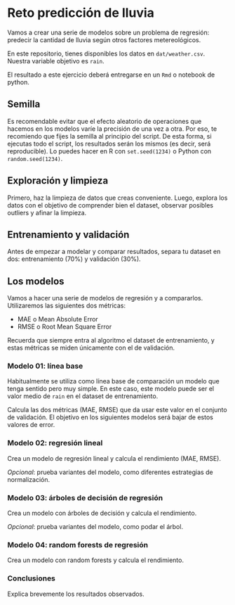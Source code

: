# Reto predicción de lluvia

Vamos a crear una serie de modelos sobre un problema de regresión: predecir la cantidad de lluvia según otros factores metereológicos.

En este repositorio, tienes disponibles los datos en `dat/weather.csv`. Nuestra variable objetivo es `rain`.

El resultado a este ejercicio deberá entregarse en un `Rmd` o notebook de python.

## Semilla

Es recomendable evitar que el efecto aleatorio de operaciones que hacemos en los modelos varíe la precisión de una vez a otra. Por eso, te recomiendo que fijes la semilla al principio del script. De esta forma, si ejecutas todo el script, los resultados serán los mismos (es decir, será reproducible). Lo puedes hacer en R con `set.seed(1234)` o Python con `random.seed(1234)`.

## Exploración y limpieza

Primero, haz la limpieza de datos que creas conveniente. Luego, explora los datos con el objetivo de comprender bien el dataset, observar posibles outliers y afinar la limpieza.

## Entrenamiento y validación

Antes de empezar a modelar y comparar resultados, separa tu dataset en dos: entrenamiento (70%) y validación (30%).

## Los modelos

Vamos a hacer una serie de modelos de regresión y a compararlos. Utilizaremos las siguientes dos métricas:

* MAE o Mean Absolute Error
* RMSE o Root Mean Square Error

Recuerda que siempre entra al algoritmo el dataset de entrenamiento, y estas métricas se miden únicamente con el de validación.

### Modelo 01: línea base

Habitualmente se utiliza como línea base de comparación un modelo que tenga sentido pero muy simple. En este caso, este modelo puede ser el valor medio de `rain` en el dataset de entrenamiento.

Calcula las dos métricas (MAE, RMSE) que da usar este valor en el conjunto de validación. El objetivo en los siguientes modelos será bajar de estos valores de error.

### Modelo 02: regresión lineal

Crea un modelo de regresión lineal y calcula el rendimiento (MAE, RMSE).

_Opcional_: prueba variantes del modelo, como diferentes estrategias de normalización.

### Modelo 03: árboles de decisión de regresión

Crea un modelo con árboles de decisión y calcula el rendimiento.

_Opcional_: prueba variantes del modelo, como podar el árbol.

### Modelo 04: random forests de regresión

Crea un modelo con random forests y calcula el rendimiento.

### Conclusiones

Explica brevemente los resultados observados.

